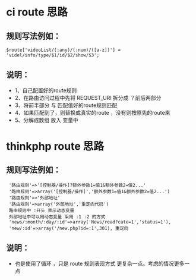 ﻿ci route 思路
=============

规则写法例如：
------------

	$route['videoList/(:any)/(:num)/([a-z])'] = 'videl/info/type/$1/id/$2/show/$3';

说明：
-----
* 1、自己配置好的route规则
* 2、在路由访问过程中先将 REQUEST_URI 拆分成 ？前后两部分
* 3、将前半部分 与 匹配值好的route规则匹配
* 4、如果匹配到了，则替换成真实的route ，没有则按原先的route来
* 5、分解成数组 放入 变量中




thinkphp route 思路
===================

规则写法例如：
-------------

	 '路由规则'=>'[控制器/操作]?额外参数1=值1&额外参数2=值2...'
	 '路由规则'=>array('[控制器/操作]','额外参数1=值1&额外参数2=值2...')
	 '路由规则'=>'外部地址'
	 '路由规则'=>array('外部地址','重定向代码')
	 路由规则中 :开头 表示动态变量
	 外部地址中可以用动态变量 采用 :1 :2 的方式
	 'news/:month/:day/:id'=>array('News/read?cate=1','status=1'),
	 'new/:id'=>array('/new.php?id=:1',301), 重定向

说明：
----
* 也是使用了循环 ，只是 route 规则表现方式 更复杂一点。考虑的情况更多一点

